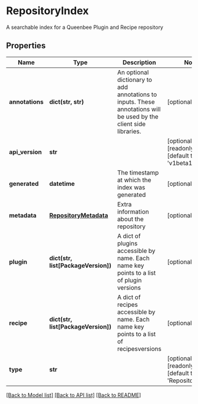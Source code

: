 # RepositoryIndex

A searchable index for a Queenbee Plugin and Recipe repository
## Properties
Name | Type | Description | Notes
------------ | ------------- | ------------- | -------------
**annotations** | **dict(str, str)** | An optional dictionary to add annotations to inputs. These annotations will be used by the client side libraries. | [optional] 
**api_version** | **str** |  | [optional] [readonly] [default to 'v1beta1']
**generated** | **datetime** | The timestamp at which the index was generated | [optional] 
**metadata** | [**RepositoryMetadata**](RepositoryMetadata.md) | Extra information about the repository | [optional] 
**plugin** | **dict(str, list[PackageVersion])** | A dict of plugins accessible by name. Each name key points to a list of plugin versions | [optional] 
**recipe** | **dict(str, list[PackageVersion])** | A dict of recipes accessible by name. Each name key points to a list of recipesversions | [optional] 
**type** | **str** |  | [optional] [readonly] [default to 'RepositoryIndex']

[[Back to Model list]](../README.md#documentation-for-models) [[Back to API list]](../README.md#documentation-for-api-endpoints) [[Back to README]](../README.md)


